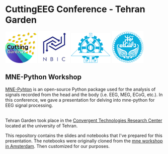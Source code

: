 # CuttingEEG Conference - Tehran Garden
<!-- <p>
  <img src="./CuttingGardens-2023-logo-final-Small.png" alt="image" width="50%" height="auto" />
</p>

<p align= "right">
  <img src="./nbic.jpg" alt="image" width="50%" height="auto" />
</p> -->

<p float="left">
  <img src="./imgs/CuttingGardens-2023-logo-final-Small.png" width="20%" />
  <img src="./imgs/nbic.jpg" width="20%" /> 
  <img src="./imgs/partners-logo-1.png" width="25%" /> 
  <img src="./imgs/partners-logo-2.png" width="20%" /> 
</p>

## MNE-Python Workshop
[MNE-Pyhton](https://github.com/mne-tools) is an open-source Python package used for the analysis of signals recorded from the head and the body (i.e. EEG, MEG, ECoG, etc.). In this conference, we gave a presentation for delving into mne-python for EEG signal processing.

<br> Tehran Garden took place in the [Convergent Technologies Research Center](https://utnbic.ir/en) located at the university of Tehran.</br>

This repository contains the slides and notebooks that I've prepared for this presentation.
The notebooks were originally cloned from the [mne workshop in Amsterdam](https://github.com/jona-sassenhagen/mne_workshop_amsterdam).
Then customized for our purposes.
